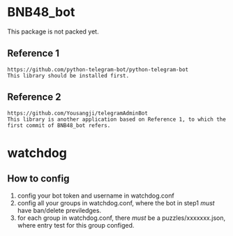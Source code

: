 # BNB48_bot
This package is not packed yet.

## Reference 1
    https://github.com/python-telegram-bot/python-telegram-bot
    This library should be installed first.
    
## Reference 2
    https://github.com/Yousangji/telegramAdminBot
    This library is another application based on Reference 1, to which the first commit of BNB48_bot refers.

# watchdog
## How to config
1. config your bot token and username in watchdog.conf
1. config all your groups in watchdog.conf, where the bot in step1 *must* have ban/delete previledges.
1. for each group in watchdog.conf, there *must* be a puzzles/xxxxxxx.json, where entry test for this group configed.
